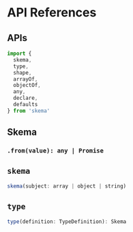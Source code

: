 # API References

## APIs

```js
import {
  skema,
  type,
  shape,
  arrayOf,
  objectOf,
  any,
  declare,
  defaults
} from 'skema'
```

## Skema

### `.from(value): any | Promise`

## `skema`

```js
skema(subject: array | object | string)
```

## `type`

```js
type(definition: TypeDefinition): Skema
```

##
